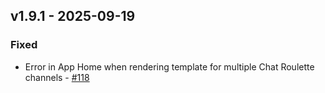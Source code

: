 ## v1.9.1 - 2025-09-19

### Fixed
* Error in App Home when rendering template for multiple Chat Roulette channels - [#118](https://github.com/chat-roulettte/chat-roulette/pull/118)

